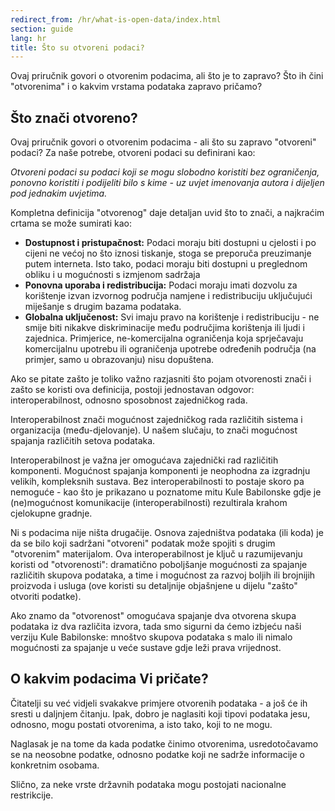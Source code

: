 ```yaml
---
redirect_from: /hr/what-is-open-data/index.html
section: guide
lang: hr
title: Što su otvoreni podaci?
---
```


Ovaj priručnik govori o otvorenim podacima, ali što je to zapravo? Što ih čini "otvorenima" i o kakvim vrstama podataka zapravo pričamo?

## Što znači otvoreno?

Ovaj priručnik govori o otvorenim podacima - ali što su zapravo "otvoreni" podaci? Za naše potrebe, otvoreni podaci su definirani kao:

*Otvoreni podaci su podaci koji se mogu slobodno koristiti bez ograničenja, ponovno koristiti i podijeliti bilo s kime - uz uvjet imenovanja autora i dijeljen pod jednakim uvjetima.*

Kompletna definicija "otvorenog" daje detaljan uvid što to znači, a najkraćim crtama se može sumirati kao:

-   **Dostupnost i pristupačnost:** Podaci moraju biti dostupni u cjelosti i po cijeni ne većoj no što iznosi tiskanje, stoga se preporuča preuzimanje putem interneta. Isto tako, podaci moraju biti dostupni u preglednom obliku i u mogućnosti s izmjenom sadržaja
-   **Ponovna uporaba i redistribucija:** Podaci moraju imati dozvolu za korištenje izvan izvornog područja namjene i redistribuciju uključujući miješanje s drugim bazama podataka.
-   **Globalna uključenost:** Svi imaju pravo na korištenje i redistribuciju - ne smije biti nikakve diskriminacije među područjima korištenja ili ljudi i zajednica. Primjerice, ne-komercijalna ograničenja koja sprječavaju komercijalnu upotrebu ili ograničenja upotrebe određenih područja (na primjer, samo u obrazovanju) nisu dopuštena.

Ako se pitate zašto je toliko važno razjasniti što pojam otvorenosti znači i zašto se koristi ova definicija, postoji jednostavan odgovor: interoperabilnost, odnosno sposobnost zajedničkog rada.

Interoperabilnost znači mogućnost zajedničkog rada različitih sistema i organizacija (među-djelovanje). U našem slučaju, to znači mogućnost spajanja različitih setova podataka.

Interoperabilnost je važna jer omogućava zajednički rad različitih komponenti. Mogućnost spajanja komponenti je neophodna za izgradnju velikih, kompleksnih sustava. Bez interoperabilnosti to postaje skoro pa nemoguće - kao što je prikazano u poznatome mitu Kule Babilonske gdje je (ne)mogućnost komunikacije (interoperabilnosti) rezultirala krahom cjelokupne gradnje.

Ni s podacima nije ništa drugačije. Osnova zajedništva podataka (ili koda) je da se bilo koji sadržani "otvoreni" podatak može spojiti s drugim "otvorenim" materijalom. Ova interoperabilnost je ključ u razumijevanju koristi od "otvorenosti": dramatično poboljšanje mogućnosti za spajanje različitih skupova podataka, a time i mogućnost za razvoj boljih ili brojnijih proizvoda i usluga (ove koristi su detaljnije objašnjene u dijelu "zašto" otvoriti podatke).

Ako znamo da "otvorenost" omogućava spajanje dva otvorena skupa podataka iz dva različita izvora, tada smo sigurni da ćemo izbjeću naši verziju Kule Babilonske: mnoštvo skupova podataka s malo ili nimalo mogućnosti za spajanje u veće sustave gdje leži prava vrijednost.

## O kakvim podacima Vi pričate?

Čitatelji su već vidjeli svakakve primjere otvorenih podataka - a još će ih sresti u daljnjem čitanju. Ipak, dobro je naglasiti koji tipovi podataka jesu, odnosno, mogu postati otvorenima, a isto tako, koji to ne mogu.

Naglasak je na tome da kada podatke činimo otvorenima, usredotočavamo se na neosobne podatke, odnosno podatke koji ne sadrže informacije o konkretnim osobama.

Slično, za neke vrste državnih podataka mogu postojati nacionalne restrikcije.